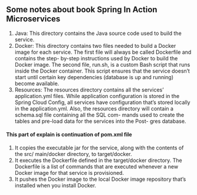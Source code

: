 <h2>Some notes about book Spring In Action Microservices</h2>


<ol>
  <li>
      Java: This directory contains the Java source code used to build the service.
  </li>
  <li>
      Docker: This directory contains two files needed to build a Docker image for
      each service. The first file will always be called Dockerfile and contains the step-
      by-step instructions used by Docker to build the Docker image. The second file,
      run.sh, is a custom Bash script that runs inside the Docker container. This script
      ensures that the service doesn’t start until certain key dependencies (database is
      up and running) become available.
  </li>
  <li>
      Resources: The resources directory contains all the services’ application.yml
      files. While application configuration is stored in the Spring Cloud Config, all
      services have configuration that’s stored locally in the application.yml. Also, the
      resources directory will contain a schema.sql file containing all the SQL com-
      mands used to create the tables and pre-load data for the services into the Post-
      gres database.
  </li>
</ol>

<h4>This part of explain is continuation of pom.xml file</h4>

<ol>
  <li>
    It copies the executable jar for the service, along with the contents of the src/ main/docker directory, to target/docker.   </li>
  <li>
    It executes the Dockerfile defined in the target/docker directory. The Dockerfile is a list of commands that are executed       whenever a new Docker image for that service is provisioned.
  </li>
  <li>
    It pushes the Docker image to the local Docker image repository that’s installed when you install Docker.
  </li>
</ol>
